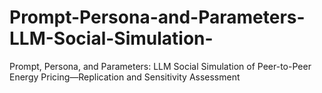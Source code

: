 # Prompt-Persona-and-Parameters-LLM-Social-Simulation-
Prompt, Persona, and Parameters: LLM Social Simulation of Peer-to-Peer Energy Pricing—Replication and Sensitivity Assessment
